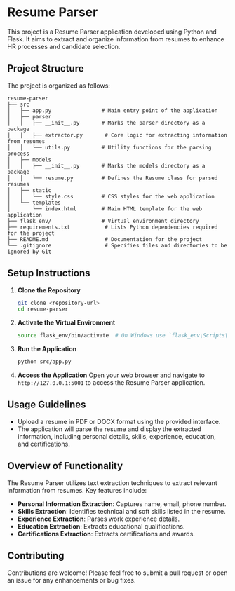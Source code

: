 # Resume Parser

This project is a Resume Parser application developed using Python and Flask. It aims to extract and organize information from resumes to enhance HR processes and candidate selection.

## Project Structure

The project is organized as follows:

```
resume-parser
├── src
│   ├── app.py                # Main entry point of the application
│   ├── parser
│   │   ├── __init__.py       # Marks the parser directory as a package
│   │   ├── extractor.py       # Core logic for extracting information from resumes
│   │   └── utils.py          # Utility functions for the parsing process
│   ├── models
│   │   ├── __init__.py       # Marks the models directory as a package
│   │   └── resume.py         # Defines the Resume class for parsed resumes
│   ├── static
│   │   └── style.css         # CSS styles for the web application
│   └── templates
│       └── index.html        # Main HTML template for the web application
├── flask_env/                # Virtual environment directory
├── requirements.txt           # Lists Python dependencies required for the project
├── README.md                  # Documentation for the project
└── .gitignore                 # Specifies files and directories to be ignored by Git
```

## Setup Instructions

1. **Clone the Repository**
   ```bash
   git clone <repository-url>
   cd resume-parser
   ```

2. **Activate the Virtual Environment**
   ```bash
   source flask_env/bin/activate  # On Windows use `flask_env\Scripts\activate`
   ```

3. **Run the Application**
   ```bash
   python src/app.py
   ```

4. **Access the Application**
   Open your web browser and navigate to `http://127.0.0.1:5001` to access the Resume Parser application.

## Usage Guidelines

- Upload a resume in PDF or DOCX format using the provided interface.
- The application will parse the resume and display the extracted information, including personal details, skills, experience, education, and certifications.

## Overview of Functionality

The Resume Parser utilizes text extraction techniques to extract relevant information from resumes. Key features include:

- **Personal Information Extraction**: Captures name, email, phone number.
- **Skills Extraction**: Identifies technical and soft skills listed in the resume.
- **Experience Extraction**: Parses work experience details.
- **Education Extraction**: Extracts educational qualifications.
- **Certifications Extraction**: Extracts certifications and awards.

## Contributing

Contributions are welcome! Please feel free to submit a pull request or open an issue for any enhancements or bug fixes.

